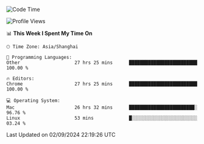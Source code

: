 <!--START_SECTION:waka-->
![Code Time](http://img.shields.io/badge/Code%20Time-2%2C703%20hrs%2032%20mins-blue)

![Profile Views](http://img.shields.io/badge/Profile%20Views-0-blue)

📊 **This Week I Spent My Time On** 

```text
🕑︎ Time Zone: Asia/Shanghai

💬 Programming Languages: 
Other                    27 hrs 25 mins      █████████████████████████   100.00 % 

🔥 Editors: 
Chrome                   27 hrs 25 mins      █████████████████████████   100.00 % 

💻 Operating System: 
Mac                      26 hrs 32 mins      ████████████████████████░   96.76 % 
Linux                    53 mins             █░░░░░░░░░░░░░░░░░░░░░░░░   03.24 % 
```


 Last Updated on 02/09/2024 22:19:26 UTC
<!--END_SECTION:waka-->